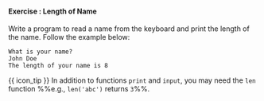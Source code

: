 #### Exercise : Length of Name

Write a program to read a name from the keyboard and print the length of the name. Follow the example below:
```
What is your name?
John Doe
The length of your name is 8
```
{{ icon_tip }} In addition to functions `print` and `input`, you may need the `len` function %%e.g., `len('abc')` returns `3`%%.